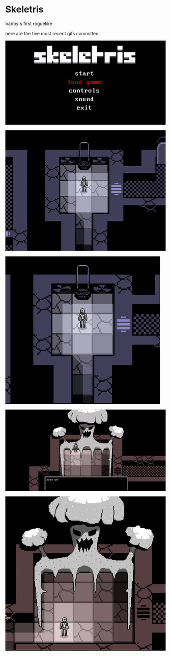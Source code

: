 # Skeletris
babby's first roguelike

here are the five most recent gifs committed:

![231_load_menu.gif](gifs/231_load_menu.gif?raw=true "231_load_menu")

![230-cloning-machine.gif](gifs/230-cloning-machine.gif?raw=true "230-cloning-machine")

![229_cloning_machine_text.gif](gifs/229_cloning_machine_text.gif?raw=true "229_cloning_machine_text")

![228_peaceful_victory_snippit.gif](gifs/228_peaceful_victory_snippit.gif?raw=true "228_peaceful_victory_snippit")

![227_peaceful_victory.gif](gifs/227_peaceful_victory.gif?raw=true "227_peaceful_victory")

